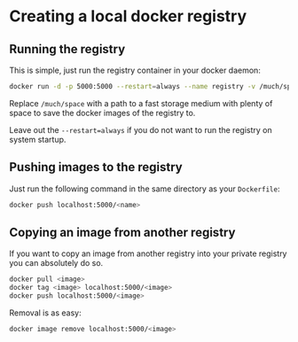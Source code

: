 # Creating a local docker registry

## Running the registry

This is simple, just run the registry container in your docker daemon:

```bash
docker run -d -p 5000:5000 --restart=always --name registry -v /much/space:/var/lib/registry registry:2
```

Replace `/much/space` with a path to a fast storage medium with plenty of space
to save the docker images of the registry to.

Leave out the `--restart=always` if you do not want to run the registry on
system startup.

## Pushing images to the registry

Just run the following command in the same directory as your `Dockerfile`:

```bash
docker push localhost:5000/<name>
```
## Copying an image from another registry

If you want to copy an image from another registry into your private registry
you can absolutely do so.

```bash
docker pull <image>
docker tag <image> localhost:5000/<image>
docker push localhost:5000/<image>
```

Removal is as easy:

```bash
docker image remove localhost:5000/<image>
```
